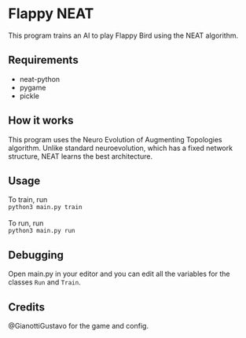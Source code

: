 # Flappy NEAT
This program trains an AI to play Flappy Bird using the NEAT algorithm.

## Requirements
* neat-python
* pygame
* pickle

## How it works
This program uses the Neuro Evolution of Augmenting Topologies algorithm. Unlike standard
neuroevolution, which has a fixed network structure, NEAT learns the best architecture. 

## Usage
To train, run 
<br />
`python3 main.py train`
<br /><br />
To run, run <br />
`python3 main.py run`

## Debugging
Open main.py in your editor and you can edit all the variables for the classes `Run` and `Train`.

## Credits
@GianottiGustavo for the game and config.